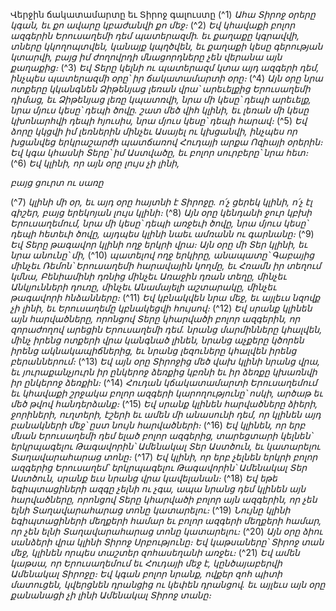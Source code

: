 
Վերջին ճակատամարտը եւ Տիրոջ գալուստը
(^1) _Ահա Տիրոջ օրերը կգան,
եւ քո ավարը կբաժանվի քո մեջ։_
(^2) _Եվ կհավաքի բոլոր ազգերին
Երուսաղեմի դեմ պատերազմի.
եւ քաղաքը կգրավվի,
տները կկողոպտվեն,
կանայք կպղծվեն,
եւ քաղաքի կեսը գերության կտարվի,
բայց իմ ժողովրդի մնացորդները չեն վերանա այն քաղաքից։_
(^3) _Եվ Տերը կելնի ու պատերազմ կտա այդ ազգերի դեմ,
ինչպես պատերազմի օրը՝ իր ճակատամարտի օրը։_
(^4) _Այն օրը նրա ոտքերը կկանգնեն Ձիթենյաց լեռան վրա՝
արեւելքից Երուսաղեմի դիմաց,
եւ Ձիթենյաց լեռը կպատռվի,
նրա մի կեսը՝ դեպի արեւելք,
նրա մյուս կեսը՝ դեպի ծովը.
շատ մեծ վիհ կլինի,
եւ լեռան մի կեսը կխոնարհվի դեպի հյուսիս,
նրա մյուս կեսը՝ դեպի հարավ։_
(^5) _Եվ ձորը կկցվի իմ լեռներին մինչեւ Ասայել ու կխցանվի,
ինչպես որ խցանվեց երկրաշարժի պատճառով
Հուդայի արքա Ոզիայի օրերին։
Եվ կգա կհասնի Տերը՝ իմ Աստվածը,
եւ բոլոր սուրբերը՝ նրա հետ։_
(^6) _Եվ կլինի, որ այն օրը լույս չի լինի,_


_բայց ցուրտ ու սառը_

(^7) _կլինի մի օր, եւ այդ օրը հայտնի է Տիրոջը.
ո՛չ ցերեկ կլինի, ո՛չ էլ գիշեր,
բայց երեկոյան լույս կլինի։_
(^8) _Այն օրը կենդանի ջուր կբխի Երուսաղեմում,
նրա մի կեսը՝ դեպի առջեւի ծովը,
նրա մյուս կեսը՝ դեպի հետեւի ծովը,
այդպես կլինի նաեւ ամռանն ու գարնանը։_
(^9) _Եվ Տերը թագավոր կլինի ողջ երկրի վրա։
Այն օրը մի Տեր կլինի, եւ նրա անունը՝ մի,_
(^10) _պատելով ողջ երկիրը, անապատը՝
Գաբայից մինչեւ Ռեմոն՝ Երուսաղեմի հարավային կողմը,
եւ Հռամն իր տեղում կմնա,
Բենիամինի դռնից մինչեւ Առաջին դռան տեղը,
մինչեւ Անկյունների դուռը,
մինչեւ Անամայելի աշտարակը,
մինչեւ թագավորի հնձանները։_
(^11) _Եվ կբնակվեն նրա մեջ,
եւ այլեւս նզովք չի լինի,
եւ Երուսաղեմը կբնակեցվի հույսով։_
(^12) _Եվ սրանք կլինեն այն հարվածները, որոնցով Տերը կհարվածի բոլոր ազգերին,
որ զորաժողով արեցին Երուսաղեմի դեմ.
նրանց մարմինները կհալվեն, մինչ իրենց ոտքերի վրա կանգնած լինեն,
նրանց աչքերը կծորեն իրենց ակնակապիճներից,
եւ նրանց լեզուները կհալվեն իրենց բերաններում։_
(^13) _Եվ այն օրը Տիրոջից մեծ վախ կլինի նրանց վրա,
եւ յուրաքանչյուրն իր ընկերոջ ձեռքից կբռնի
եւ իր ձեռքը կխառնվի իր ընկերոջ ձեռքին։_
(^14) _Հուդան կճակատամարտի Երուսաղեմում
եւ կհավաքի շրջակա բոլոր ազգերի կարողությունը՝
ոսկի, արծաթ եւ մեծ թվով հանդերձանք։_
(^15) _Եվ սրանք կլինեն հարվածները
ձիերի, ջորիների, ուղտերի, էշերի
եւ ամեն մի անասունի դեմ,
որ կլինեն այդ բանակների մեջ՝ ըստ նույն հարվածների։_
(^16) _Եվ կլինեն, որ երբ մնան Երուսաղեմի դեմ ելած բոլոր ազգերից,
տարեցտարի կելնեն՝ երկրպագելու Թագավորին՝ Ամենակալ Տեր Աստծուն,
եւ կատարելու Տաղավարահարաց տոնը։_
(^17) _Եվ կլինի, որ երբ չելնեն երկրի բոլոր ազգերից Երուսաղեմ՝
երկրպագելու Թագավորին՝ Ամենակալ Տեր Աստծուն,
սրանք եւս նրանց վրա կավելանան։_
(^18) _Եվ եթե եգիպտացիների ազգը չելնի ու չգա,
ապա նրանց դեմ կլինեն այն հարվածները,
որոնցով Տերը կհարվածի բոլոր այն ազգերին,
որ չեն ելնի Տաղավարահարաց տոնը կատարելու։_
(^19) _Նույնը կլինի եգիպտացիների մեղքերի համար
եւ բոլոր ազգերի մեղքերի համար,
որ չեն ելնի Տաղավարահարաց տոնը կատարելու։_
(^20) _Այն օրը ձիու սանձերի վրա կլինի Տիրոջ Սրբությունը։
Եվ կաթսաները՝ Տիրոջ տան մեջ, կլինեն որպես տաշտեր զոհասեղանի առջեւ։_
(^21) _Եվ ամեն կաթսա, որ Երուսաղեմում եւ Հուդայի մեջ է,
կընծայաբերվի Ամենակալ Տիրոջը։
Եվ կգան բոլոր նրանք,
ովքեր զոհ պիտի մատուցեն,
կվերցնեն դրանցից
ու կեփեն դրանցով.
եւ այլեւս այն օրը քանանացի չի լինի Ամենակալ Տիրոջ տանը։_


